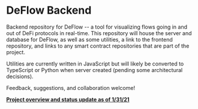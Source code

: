 # DeFlow Backend

Backend repository for DeFlow -- a tool for visualizing flows going in and out of DeFi protocols in real-time. This repository will house the server and database for DeFlow, as well as some utilities, a link to the frontend repository, and links to any smart contract repositories that are part of the project.

Utilities are currently written in JavaScript but will likely be converted to TypeScript or Python when server created (pending some architectural decisions). 

Feedback, suggestions, and collaboration welcome!

**[Project overview and status update as of 1/31/21](https://www.notion.so/DeFlow-Overview-Progress-To-Date-4ced90b79bfa4ef6949f010439d96bdc)**

